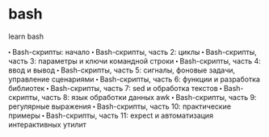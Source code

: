 # bash
learn bash

⬝ Bash-скрипты: начало
⬝ Bash-скрипты, часть 2: циклы
⬝ Bash-скрипты, часть 3: параметры и ключи командной строки
⬝ Bash-скрипты, часть 4: ввод и вывод
⬝ Bash-скрипты, часть 5: сигналы, фоновые задачи, управление сценариями
⬝ Bash-скрипты, часть 6: функции и разработка библиотек
⬝ Bash-скрипты, часть 7: sed и обработка текстов
⬝ Bash-скрипты, часть 8: язык обработки данных awk
⬝ Bash-скрипты, часть 9: регулярные выражения
⬝ Bash-скрипты, часть 10: практические примеры
⬝ Bash-скрипты, часть 11: expect и автоматизация интерактивных утилит
